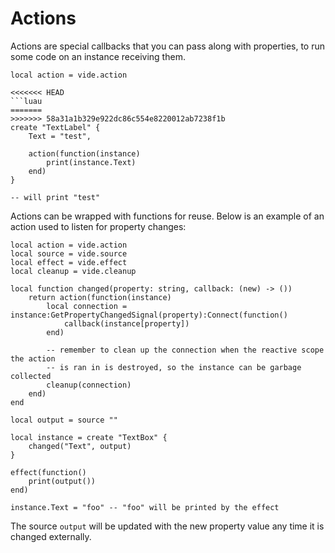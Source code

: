 # Actions

Actions are special callbacks that you can pass along with properties,
to run some code on an instance receiving them.

```luau
local action = vide.action

<<<<<<< HEAD
```luau
=======
>>>>>>> 58a31a1b329e922dc86c554e8220012ab7238f1b
create "TextLabel" {
    Text = "test",

    action(function(instance)
        print(instance.Text)
    end)
}

-- will print "test"
```

Actions can be wrapped with functions for reuse. Below is an example of an
action used to listen for property changes:

```luau
local action = vide.action
local source = vide.source
local effect = vide.effect
local cleanup = vide.cleanup

local function changed(property: string, callback: (new) -> ())
    return action(function(instance)
        local connection = instance:GetPropertyChangedSignal(property):Connect(function()
            callback(instance[property])
        end)

        -- remember to clean up the connection when the reactive scope the action
        -- is ran in is destroyed, so the instance can be garbage collected
        cleanup(connection)
    end)
end

local output = source ""

local instance = create "TextBox" {
    changed("Text", output)
}

effect(function()
    print(output())
end)

instance.Text = "foo" -- "foo" will be printed by the effect
```

The source `output` will be updated with the new property value any time it is
changed externally.

